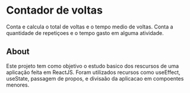 # Contador de voltas

Conta e calcula o total de voltas e o tempo medio de voltas. Conta a quantidade de repetiçoes e o tempo gasto em alguma atividade.

## About

Este projeto tem como objetivo o estudo basico dos rescursos de uma aplicação feita em ReactJS. Foram utilizados recursos como useEffect, useState, passagem de propos, e divisaão da aplicacao em compoentes menores.
